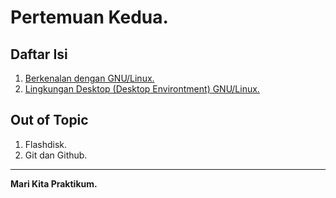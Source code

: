 # Pertemuan Kedua.

## Daftar Isi

1. [Berkenalan dengan GNU/Linux.](introduction.html)
2. [Lingkungan Desktop (Desktop Environtment) GNU/Linux.](desktop-environtment.html)

## Out of Topic

1. Flashdisk.
2. Git dan Github.

-----

**Mari Kita Praktikum.**